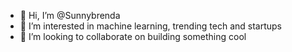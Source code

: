 - 👋 Hi, I’m @Sunnybrenda
- 👀 I’m interested in machine learning, trending tech and startups
- 💞️ I’m looking to collaborate on building something cool

<!---
Sunnybrenda/Sunnybrenda is a ✨ special ✨ repository because its `README.md` (this file) appears on your GitHub profile.
You can click the Preview link to take a look at your changes.
--->
